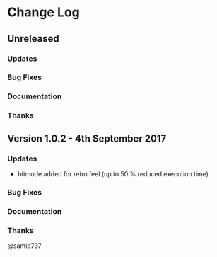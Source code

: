 # Change Log

## Unreleased

### Updates

### Bug Fixes

### Documentation

### Thanks

## Version 1.0.2 - 4th September 2017

### Updates

* bitmode added for retro feel (up to 50 % reduced execution time).

### Bug Fixes

### Documentation

### Thanks

@samid737